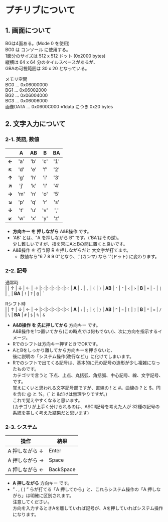 # プチリブについて

## 1. 画面について
BGは4面ある。(Mode 0 を使用)  
BG0 は コンソール に使用する。  
1面分のサイズは 512 x 512 ドット (0x2000 bytes)  
縦横は 64 x 64 分のタイルスペースがあるが、  
GBAの可視範囲は 30 x 20 となっている。  

メモリ空間  
BG0      ... 0x06000000  
BG1      ... 0x06002000  
BG2      ... 0x06004000  
BG3      ... 0x06006000  
画像DATA ... 0x0600C000 ※1data につき 0x20 bytes  

## 2. 文字入力について
### 2-1. 英語, 数値
| | A | AB | B | BA
|:-:|:-:|:-:|:-:|:-:
| **←** | 'a' | 'b' | 'c' | '1'
| **↖** | 'd' | 'e' | 'f' | '2'
| **↑** | 'g' | 'h' | 'i' | '3'
| **↗** | 'j' | 'k' | 'l' | '4'
| **→** | 'm' | 'n' | 'o' | '5'
| **↘** | 'p' | 'q' | 'r' | 's'
| **↓** | 't' | 'u' | 'v' | ','
| **↙** | 'w' | 'x' | 'y' | 'z'
- **方向キー を 押しながら** A&B操作 です。
- 'AB' とは、"A を押しながら B" です。('BA'はその逆)。  
  少し難しいですが、指を常にAとBの間に置くと良いです。
- A&B操作 を 行う際 R を押しながらだと 大文字が打てます。
  - 数値なら"6 7 8 9 0"となり、','(カンマ) なら '.'(ドット) に変わります。


### 2-2. 記号
通常時  
|  | ↑ | ↓ | ← | →
|:-:|:-:|:-:|:-:|:-:
| **A**  | `.` | `,` | `(` | `)`
| **AB** | `'` | `"` | `<` | `>`
| **B**  | `+` | `-` | `|` | `_`
| **BA** | `!` | `?` | `@` | `
  
Rシフト時  
|        | ↑ | ↓ | ← | →
|:-:|:-:|:-:|:-:|:-:
| **A**  | `:` | `;` | `{` | `}` 
| **AB** | `^` | `~` | `[` | `]` 
| **B**  | `*` | `=` | `/` | `\` 
| **BA** | `#` | `$` | `%` | `&` 
  
- **A&B操作 を 先に押してから** 方向キー です。  
  A&B操作を1つ置いてから(この時点では何もでない)、次に方向を指示するイメージ。
- Rでのシフトは方向キー押すときでOKです。
- AとBをしっかり離してから方向キーを押さないと、  
後に説明の「システム操作(改行など)」に化けてしまいます。
- Rでのシフトで出てくる記号は、基本的に元の記号の造形が少し複雑になったものです。  
  カテゴリで言うと 下点、上点、丸括弧、角括弧、中心記号、線、文字記号、 です。  
  覚えにくいと思われる文字記号部ですが、直線の ! と #。曲線の ? と $。円を含む @ と %。(` と &だけは無理やりですが。)  
  これで覚えやすくなると思います。  
  (カテゴリが上手く分けられるのは、ASCII記号を考えた人が 32種の記号の系統を美しく考えた結果だと思います)
  

### 2-3. システム
| 操作 | 結果
|-|-
| A  押しながら ↓| Enter
| A  押しながら →| Space
| A  押しながら ←| BackSpace

- **A 押しながら** 方向キー です。
- ” . , ( ) ” らが打てる「A 押してから」と、これらシステム操作の「A 押しながら」は明確に区別されます。  
注意してください。  
  方向を入力するときAを離していれば記号が、Aを押していればシステム操作になります。